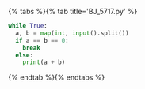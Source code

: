 {% tabs %}{% tab title='BJ_5717.py' %}

```py
while True:
  a, b = map(int, input().split())
  if a == b == 0:
    break
  else:
    print(a + b)
```

{% endtab %}{% endtabs %}
